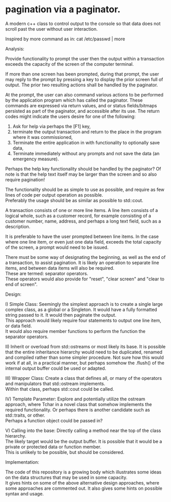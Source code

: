 # pagination via a paginator.

A modern c++ class to control output to the console so that data does not scroll past the user without user interaction.

Inspired by more command as in: cat /etc/passwd | more

Analysis:

Provide functionality to prompt the user then the output within a transaction exceeds the capacity of the screen of the computer terminal.

If more than one screen has been prompted, during that prompt, 
the user may reply to the prompt by pressing a key to display the prior screen full of output. The prior two resulting actions shall be handled by the paginator.

At the prompt, the user can also command various actions to be performed by the application program which has called the paginator.  These commands are expressed via return values, and or status fields/bitmaps persisted as part of the paginator, and accessible after its use.  The return codes might indicate the users desire for one of the following: 
1) Ask for help via perhaps the [F1] key, 
2) terminate the output transaction and return to the place in the program where it was commissioned, 
3) Terminate the entire application in with functionality to optionally save data, 
4) Terminate immediately without any prompts and not save the data (an emergency measure).  

Perhaps the help key functionality should be handled by the paginator?  Of note is that the help text itself may be larger than the screen and so also require pagination!

The functionality should be as simple to use as possible, and require as few lines of code per output operation as possible.  
Preferably the usage should be as similar as possible to std::cout.

A transaction consists of one or more line items.  A line item consists of a logical whole, such as a customer record, 
for example consisting of a customer number, name, address, and perhaps a long text field, such as a description.

It is preferable to have the user prompted between line items.  In the case where one line item, or even just one data field, 
exceeds the total capacity of the screen, a prompt would need to be issued.

There must be some way of designating the beginning, as well as the end of a transaction, to assist pagination.
It is likely an operation to separate line items, and between data items will also be required.  
These are termed: separator operators.  
These operators would also provide for "reset", "clear screen" and "clear to end of screen".

Design:

I) Simple Class: Seemingly the simplest approach is to create a single large complex class, as a global or a Singleton.
It would have a fully formatted string passed to it.  It would then paginate the output.  
This approach would likely require four statements to output one line item, or data field.  
It would also require member functions to perform the function the separator operators.

II) Inherit or overload from std::ostreams or most likely its base.  It is possible that the entire 
inheritance hierarchy would need to be duplicated, renamed and compiled rather than some simpler 
procedure.  Not sure how this would work if at all, in a practical manner, but perhaps 
somehow the .flush() of the internal output buffer could be used or adapted.

III) Wrapper Class: Create a class that defines all, or many of the operators and manipulators that std::ostream implements.  
Within that class, perhaps std::cout could be called.

IV) Template Parameter:  Explore and potentially utilize the ostream<Tchar> approach, where Tchar in a novel class that 
somehow implements the required functionality.  Or perhaps there is another candidate such as std::traits, or other.  
Perhaps a function object could be passed in?
  
V) Calling into the base: Directly calling a method near the top of the class hierarchy.  
The likely target would be the output buffer.
It is possible that it would be a private or protected data or function member.  
This is unlikely to be possible, but should be considered.

Implementation:

The code of this repository is a growing body which illustrates some ideas on the data structures that may be used in some capacity.  
It gives hints on some of the above alternative design approaches, 
where some approaches are commented out. It also gives some hints on possible syntax and usage.

